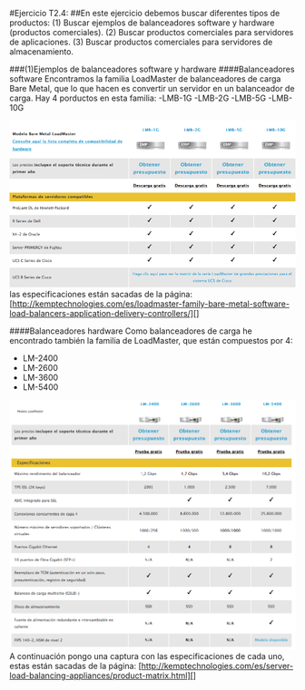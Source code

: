 #Ejercicio T2.4: 
##En este ejercicio debemos buscar diferentes tipos de productos: (1) Buscar ejemplos de balanceadores software y hardware (productos comerciales). (2) Buscar productos comerciales para servidores de aplicaciones. (3) Buscar productos comerciales para servidores de almacenamiento.

###(1)Ejemplos de balanceadores software y hardware
####Balanceadores software
Encontramos la familia LoadMaster de balanceadores de carga Bare Metal, que lo que hacen es convertir un servidor en un balanceador de carga. Hay 4 porductos en esta familia:
-LMB-1G
-LMB-2G
-LMB-5G
-LMB-10G

![Imagen balanceadores por software](https://github.com/ignaciorecuerda/Practicas/blob/master/ejercicios_de_clase/balanceadoresSoftware.png)
las especificaciones están sacadas de la página: [http://kemptechnologies.com/es/loadmaster-family-bare-metal-software-load-balancers-application-delivery-controllers/][]

####Balanceadores hardware
Como balanceadores de carga he encontrado también la familia de LoadMaster, que están compuestos por 4:
- LM-2400
- LM-2600
- LM-3600
- LM-5400

![Imagen balanceadores hardware](https://github.com/ignaciorecuerda/Practicas/blob/master/ejercicios_de_clase/balanceadoresHardware.png)
A continuación pongo una captura con las especificaciones de cada uno, estas están sacadas de la página: [http://kemptechnologies.com/es/server-load-balancing-appliances/product-matrix.html][]
